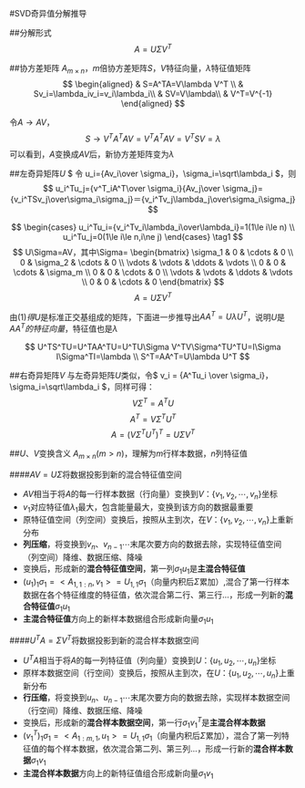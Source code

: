 #SVD奇异值分解推导

##分解形式
$$ A=U \Sigma V^T $$

##协方差矩阵
$A_{m\times n}$，$m$倍协方差矩阵$S$，$V$特征向量，$\lambda$特征值矩阵
$$
\begin{aligned}
& S=A^TA=V\lambda V^T \\
& Sv_i=\lambda_iv_i=v_i\lambda_i\\
& SV=V\lambda\\
& V^T=V^{-1}
\end{aligned}
$$

令$A \rightarrow AV$，
$$
S \rightarrow V^TA^TAV=V^TA^TAV=V^TSV=\lambda
$$
可以看到，$A$变换成$AV$后，新协方差矩阵变为$\lambda$

##左奇异矩阵$U$
$ 令 u_i={Av_i\over \sigma_i}，\sigma_i=\sqrt\lambda_i $，则
$$ u_i^Tu_j={v^T_iA^T\over \sigma_i}{Av_j\over \sigma_j}={v_i^TSv_j\over\sigma_i\sigma_j}＝{v_i^Tv_j\lambda_j\over\sigma_i\sigma_j} $$

$$
\begin{cases}
u_i^Tu_i={v_i^Tv_i\lambda_i\over\lambda_i}=1(1\le i\le n) \\
u_i^Tu_j=0(1\le i\le n,i\ne j)
\end{cases} \tag1
$$
$$
U\Sigma=AV，其中\Sigma=
\begin{bmatrix}
\sigma_1 & 0 & \cdots & 0 \\
0 & \sigma_2 & \cdots & 0 \\
\vdots & \vdots & \ddots & \vdots \\
0 & 0 & \cdots & \sigma_m \\
0 & 0 & \cdots & 0 \\
\vdots & \vdots & \ddots & \vdots \\
0 & 0 & \cdots & 0
\end{bmatrix}
$$
$$ A=U\Sigma V^T $$

由$(1)得$$U$是标准正交基组成的矩阵，下面进一步推导出$AA^T=U\lambda U^T$，说明$U$是$AA^T的特征向量$，特征值也是$\lambda$

$$
U^TS^TU=U^TAA^TU=U^TU\Sigma V^TV\Sigma^TU^TU=I\Sigma I\Sigma^TI=\lambda \\
S^T=AA^T=U\lambda U^T
$$

##右奇异矩阵$V$
与左奇异矩阵$U$类似，令$ v_i = {A^Tu_i \over \sigma_i}，\sigma_i=\sqrt\lambda_i $，同样可得：
$$ V\Sigma^T=A^TU $$
$$ A^T=V\Sigma^TU^T $$
$$ A=(V\Sigma^TU^T)^T=U\Sigma V^T $$

##$U$、$V$变换含义
$A_{m\times n}(m>n)$，理解为$m$行样本数据，$n$列特征值

####$AV=U\Sigma$将数据投影到新的混合特征值空间
- $AV$相当于将$A$的每一行样本数据（行向量）变换到$V：\{v_1,v_2,\cdots,v_n\}$坐标
- $v_1$对应特征值$\lambda_1$最大，包含能量最大，变换到该方向的数据最重要
- 原特征值空间（列空间）变换后，按照从主到次，在$V：\{v_1,v_2,\cdots,v_n\}$上重新分布
- **列压缩**，将变换到$v_n、v_{n-1} \cdots$末尾次要方向的数据去除，实现特征值空间（列空间）降维、数据压缩、降噪
- 变换后，形成新的**混合特征值空间**，第一列$\sigma_1 u_1$是**主混合特征值**
- ${(u_1)}_1\sigma_1=<A_{1,1:n},v_1>=U_{1,1}\sigma_1$（向量内积后$\Sigma$累加）,混合了第一行样本数据在各个特征维度的特征值，依次混合第二行、第三行...，形成一列新的**混合特征值**$\sigma_1u_1$
- **主混合特征值**方向上的新样本数据组合形成新向量$\sigma_1u_1$

####$U^TA=\Sigma V^T$将数据投影到新的混合样本数据空间
- $U^TA$相当于将$A$的每一列特征值（列向量）变换到$U：\{u_1,u_2,\cdots,u_n\}$坐标
- 原样本数据空间（行空间）变换后，按照从主到次，在$U：\{u_1,u_2,\cdots,u_n\}$上重新分布
- **行压缩**，将变换到$u_n、u_{n-1} \cdots$末尾次要方向的数据去除，实现样本数据空间（行空间）降维、数据压缩、降噪
- 变换后，形成新的**混合样本数据空间**，第一行$\sigma_1 v_1^T$是**主混合样本数据**
- ${(v^T_1)}_1\sigma_1=<A_{1:m,1},u_1>=U_{1,1}\sigma_1$（向量内积后$\Sigma$累加），混合了第一列特征值的每个样本数据，依次混合第二列、第三列...，形成一行新的**混合样本数据**$\sigma_1v_1$
- **主混合样本数据**方向上的新特征值组合形成新向量$\sigma_1v_1$

